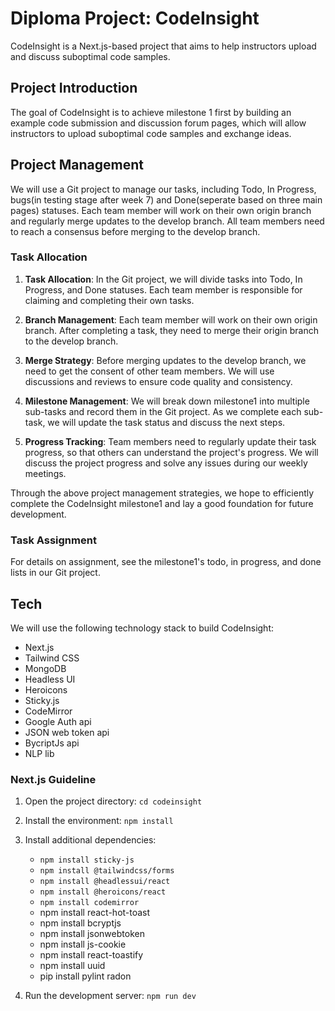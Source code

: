 # Diploma Project: CodeInsight

CodeInsight is a Next.js-based project that aims to help instructors upload and discuss suboptimal code samples.

## Project Introduction

The goal of CodeInsight is to achieve milestone 1 first by building an example code submission and discussion forum pages, which will allow instructors to upload suboptimal code samples and exchange ideas.

## Project Management

We will use a Git project to manage our tasks, including Todo, In Progress, bugs(in testing stage after week 7) and Done(seperate based on three main pages) statuses. Each team member will work on their own origin branch and regularly merge updates to the develop branch. All team members need to reach a consensus before merging to the develop branch.

### Task Allocation
1. **Task Allocation**: In the Git project, we will divide tasks into Todo, In Progress, and Done statuses. Each team member is responsible for claiming and completing their own tasks.

2. **Branch Management**: Each team member will work on their own origin branch. After completing a task, they need to merge their origin branch to the develop branch.

3. **Merge Strategy**: Before merging updates to the develop branch, we need to get the consent of other team members. We will use discussions and reviews to ensure code quality and consistency.

4. **Milestone Management**: We will break down milestone1 into multiple sub-tasks and record them in the Git project. As we complete each sub-task, we will update the task status and discuss the next steps.

5. **Progress Tracking**: Team members need to regularly update their task progress, so that others can understand the project's progress. We will discuss the project progress and solve any issues during our weekly meetings.

Through the above project management strategies, we hope to efficiently complete the CodeInsight milestone1 and lay a good foundation for future development.

### Task Assignment
For details on assignment, see the milestone1's todo, in progress, and done lists in our Git project.

## Tech

We will use the following technology stack to build CodeInsight:

- Next.js
- Tailwind CSS
- MongoDB
- Headless UI
- Heroicons
- Sticky.js
- CodeMirror
- Google Auth api
- JSON web token api
- BycriptJs api
- NLP lib

### Next.js Guideline

1. Open the project directory: `cd codeinsight`
2. Install the environment: `npm install`
3. Install additional dependencies:
   - `npm install sticky-js`
   - `npm install @tailwindcss/forms`
   - `npm install @headlessui/react`
   - `npm install @heroicons/react`
   - `npm install codemirror`
   - npm install react-hot-toast
   - npm install bcryptjs
   - npm install jsonwebtoken
   - npm install js-cookie
   - npm install react-toastify
   - npm install uuid
   - pip install pylint radon

4. Run the development server: `npm run dev`



